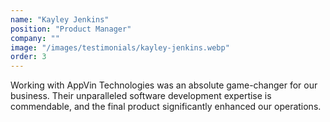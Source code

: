 ```yaml
---
name: "Kayley Jenkins"
position: "Product Manager"
company: ""
image: "/images/testimonials/kayley-jenkins.webp"
order: 3
---
```


Working with AppVin Technologies was an absolute game-changer for our business. Their unparalleled software development expertise is commendable, and the final product significantly enhanced our operations.
